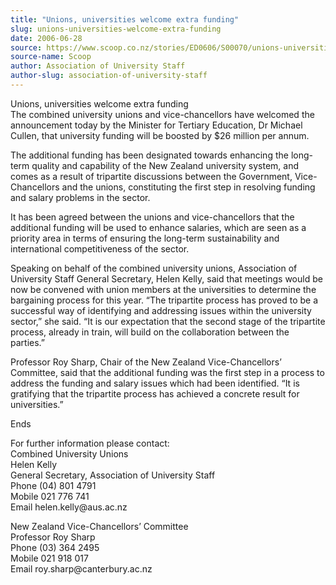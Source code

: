```yaml
---
title: "Unions, universities welcome extra funding"
slug: unions-universities-welcome-extra-funding
date: 2006-06-28
source: https://www.scoop.co.nz/stories/ED0606/S00070/unions-universities-welcome-extra-funding.htm
source-name: Scoop
author: Association of University Staff
author-slug: association-of-university-staff
---
```


<p>Unions, universities welcome extra funding<br>The combined
university unions and vice-chancellors have welcomed the
announcement today by the Minister for Tertiary Education,
Dr Michael Cullen, that university funding will be boosted
by $26 million per annum.</p>

<p>The additional funding has been
designated towards enhancing the long-term quality and
capability of the New Zealand university system, and comes
as a result of tripartite discussions between the
Government, Vice-Chancellors and the unions, constituting
the first step in resolving funding and salary problems in
the sector.</p>

<p>It has been agreed between the unions and
vice-chancellors that the additional funding will be used to
enhance salaries, which are seen as a priority area in terms
of ensuring the long-term sustainability and international
competitiveness of the sector.<p>

<p>Speaking on behalf of the
combined university unions, Association of University Staff
General Secretary, Helen Kelly, said that meetings would be
now be convened with union members at the universities to
determine the bargaining process for this year. “The
tripartite process has proved to be a successful way of
identifying and addressing issues within the university
sector,” she said. “It is our expectation that the second
stage of the tripartite process, already in train, will
build on the collaboration between the parties.”</p>

<p>Professor
Roy Sharp, Chair of the New Zealand Vice-Chancellors’
Committee, said that the additional funding was the first
step in a process to address the funding and salary issues
which had been identified. “It is gratifying that the
tripartite process has achieved a concrete result for
universities.”</p>

<p>Ends</p>

<p>For further information please
contact:<br>Combined University Unions<br>Helen
Kelly<br>General Secretary, Association of University
Staff<br>Phone (04) 801 4791<br>Mobile 021 776 741<br>Email
helen.kelly@aus.ac.nz</p>

<p>New Zealand Vice-Chancellors’
Committee<br>Professor Roy Sharp <br>Phone (03) 364
2495<br>Mobile 021 918 017<br>Email
roy.sharp@canterbury.ac.nz<br><p>
         
